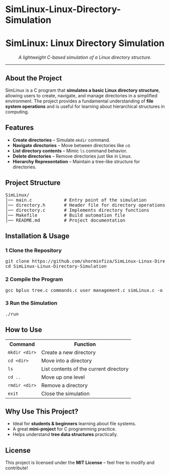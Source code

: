 # SimLinux-Linux-Directory-Simulation
<h1 align="center">SimLinux: Linux Directory Simulation</h1>
<p align="center"><em>A lightweight C-based simulation of a Linux directory structure.</em></p>

<hr>

<h2> About the Project</h2>
<p>SimLinux is a C program that <b>simulates a basic Linux directory structure</b>, allowing users to create, navigate, and manage directories in a simplified environment. The project provides a fundamental understanding of <b>file system operations</b> and is useful for learning about hierarchical structures in computing.</p>

<h2> Features</h2>
<ul>
  <li> <b>Create directories</b> – Simulate <code>mkdir</code> command.</li>
  <li> <b>Navigate directories</b> – Move between directories like <code>cd</code>.</li>
  <li> <b>List directory contents</b> – Mimic <code>ls</code> command behavior.</li>
  <li> <b>Delete directories</b> – Remove directories just like in Linux.</li>
  <li> <b>Hierarchy Representation</b> – Maintain a tree-like structure for directories.</li>
</ul>

<h2> Project Structure</h2>
<pre>
SimLinux/
│── main.c            # Entry point of the simulation
│── directory.h       # Header file for directory operations
│── directory.c       # Implements directory functions
│── Makefile          # Build automation file
│── README.md         # Project documentation
</pre>

<h2> Installation & Usage</h2>

<h3>1️ Clone the Repository</h3>
<pre>
git clone https://github.com/shorminfiza/SimLinux-Linux-Directory-Simulation.git
cd SimLinux-Linux-Directory-Simulation
</pre>

<h3>2️ Compile the Program</h3>
<pre>
gcc bplus_tree.c commands.c user_management.c simLinux.c -o run
</pre>

<h3>3️ Run the Simulation</h3>
<pre>
./run
</pre>

<h2> How to Use</h2>
<table>
  <tr>
    <th>Command</th>
    <th>Function</th>
  </tr>
  <tr>
    <td><code>mkdir &lt;dir&gt;</code></td>
    <td>Create a new directory</td>
  </tr>
  <tr>
    <td><code>cd &lt;dir&gt;</code></td>
    <td>Move into a directory</td>
  </tr>
  <tr>
    <td><code>ls</code></td>
    <td>List contents of the current directory</td>
  </tr>
  <tr>
    <td><code>cd ..</code></td>
    <td>Move up one level</td>
  </tr>
  <tr>
    <td><code>rmdir &lt;dir&gt;</code></td>
    <td>Remove a directory</td>
  </tr>
  <tr>
    <td><code>exit</code></td>
    <td>Close the simulation</td>
  </tr>
</table>

<h2> Why Use This Project?</h2>
<ul>
  <li> Ideal for <b>students & beginners</b> learning about file systems.</li>
  <li> A great <b>mini-project</b> for C programming practice.</li>
  <li> Helps understand <b>tree data structures</b> practically.</li>
</ul>

<h2> License</h2>
<p>This project is licensed under the <b>MIT License</b> – feel free to modify and contribute!</p>
